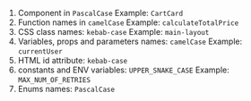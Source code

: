 1. Component in `PascalCase`
	Example: `CartCard`
2. Function names in `camelCase`
	Example: `calculateTotalPrice`
3. CSS class names: `kebab-case`
	Example: `main-layout`
4. Variables, props and parameters names: `camelCase`
	Example: `currentUser`
5. HTML id attribute: `kebab-case`
6. constants and ENV variables: `UPPER_SNAKE_CASE`
	Example: `MAX_NUM_OF_RETRIES`
1. Enums names: `PascalCase`
